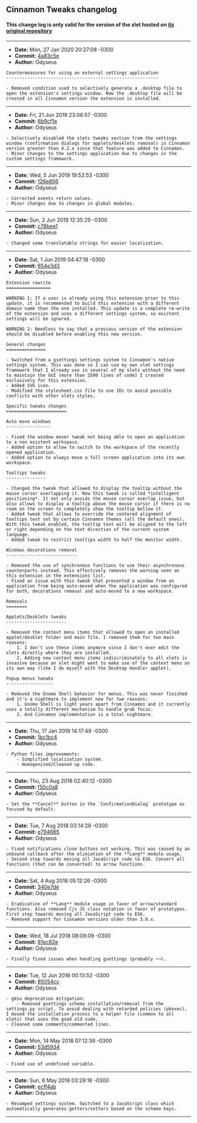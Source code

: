 ## Cinnamon Tweaks changelog

#### This change log is only valid for the version of the xlet hosted on [its original repository](https://gitlab.com/Odyseus/CinnamonTools)

***

- **Date:** Mon, 27 Jan 2020 20:27:08 -0300
- **Commit:** [4a83c5e](https://gitlab.com/Odyseus/CinnamonTools/commit/4a83c5e)
- **Author:** Odyseus

```
Countermeasures for using an external settings application
----------------------------------------------------------

- Removed condition used to selectively generate a .desktop file to open the extension's settings window. Now the .desktop file will be created in all Cinnamon version the extension is installed.

```

***

- **Date:** Fri, 21 Jun 2019 23:06:57 -0300
- **Commit:** [6b9cf1e](https://gitlab.com/Odyseus/CinnamonTools/commit/6b9cf1e)
- **Author:** Odyseus

```
- Selectively disabled the xlets tweaks section from the settings window (confirmation dialogs for applets/desklets removal) in Cinnamon version greater than 4.2.x since that feature was added to Cinnamon.
- Minor changes to the settings application due to changes in the custom settings framework.

```

***

- **Date:** Wed, 5 Jun 2019 19:52:53 -0300
- **Commit:** [126e856](https://gitlab.com/Odyseus/CinnamonTools/commit/126e856)
- **Author:** Odyseus

```
- Corrected events return values.
- Minor changes due to changes in global modules.

```

***

- **Date:** Sun, 2 Jun 2019 12:35:29 -0300
- **Commit:** [c78bee1](https://gitlab.com/Odyseus/CinnamonTools/commit/c78bee1)
- **Author:** Odyseus

```
- Changed some translatable strings for easier localization.

```

***

- **Date:** Sat, 1 Jun 2019 04:47:18 -0300
- **Commit:** [854e3d3](https://gitlab.com/Odyseus/CinnamonTools/commit/854e3d3)
- **Author:** Odyseus

```
Extension rewrite
=================

WARNING 1: If a user is already using this extension prior to this update, it is recommended to build this extension with a different domain name than the one installed. This update is a complete re-write of the extension and uses a different settings system, so existent settings will be ignored.

WARNING 2: Needless to say that a previous version of the extension should be disabled before enabling this new version.

General changes
===============

- Switched from a gsettings settings system to Cinnamon's native settings system. This was done so I can use my own xlet settings framework that I already use in several of my xlets without the need to maintain the GUI (more than 2500 lines of code) I created exclusively for this extension.
- Added SVG icon.
- Modified the stylesheet.css file to use IDs to avoid possible conflicts with other xlets styles.

Specific tweaks changes
=======================

Auto move windows
-----------------

- Fixed the window mover tweak not being able to open an application to a non existent workspace.
- Added option to allow to switch to the workspace of the recently opened application.
- Added option to always move a full screen application into its own workspace.

Tooltips tweaks
---------------

- Changed the tweak that allowed to display the tooltip without the mouse cursor overlapping it. Now this tweak is called *intelligent positioning*. It not only avoids the mouse cursor overlap issue, but also allows to display a tooltip above the mouse cursor if there is no room on the screen to completely show the tooltip bellow it.
- Added tweak that allows to override the centered alignment of tooltips text set by certain Cinnamon themes (all the default ones). With this tweak enabled, the tooltip text will be aligned to the left or right depending on the text direction of the current system language.
- Added tweak to restrict tooltips width to half the monitor width.

Windows decorations removal
---------------------------

- Removed the use of synchronous functions to use their asynchronous counterparts instead. This effectively removes the warning seen on this extension in the extensions list.
- Fixed an issue with this tweak that prevented a window from an application from being auto-moved when the application was configured for both, decorations removal and auto-moved to a new workspace.

Removals
========

Applets/Desklets tweaks
-----------------------

- Removed the context menu items that allowed to open an installed applet/desklet folder and main file. I removed them for two main reasons:
    1. I don't use these items anymore since I don't ever edit the xlets directly where they are installed.
    2. Adding new context menu items indiscriminately to all xlets is invasive because an xlet might want to make use of the context menu on its own way (like I do myself with the Desktop Handler applet).

Popup menus tweaks
------------------

- Removed the Gnome Shell behavior for menus. This was never finished and it's a nightmare to implement now for two reasons:
    1. Gnome Shell is light years apart from Cinnamon and it currently uses a totally different mechanism to handle grab focus.
    2. And Cinnamon implementation is a total nightmare.

```

***

- **Date:** Thu, 17 Jan 2019 14:17:49 -0300
- **Commit:** [1bc1bc4](https://gitlab.com/Odyseus/CinnamonTools/commit/1bc1bc4)
- **Author:** Odyseus

```
- Python files improvements:
    - Simplified localization system.
    - Homogenized/Cleaned up code.

```

***

- **Date:** Thu, 23 Aug 2018 02:40:12 -0300
- **Commit:** [f50c0a8](https://gitlab.com/Odyseus/CinnamonTools/commit/f50c0a8)
- **Author:** Odyseus

```
- Set the **Cancel** button in the `ConfirmationDialog` prototype as focused by default.

```

***

- **Date:** Tue, 7 Aug 2018 03:14:28 -0300
- **Commit:** [e794665](https://gitlab.com/Odyseus/CinnamonTools/commit/e794665)
- **Author:** Odyseus

```
- Fixed notifications close buttons not working. This was caused by an unbound callback after the elimiation of the **Lang** module usage.
- Second step towards moving all JavaScript code to ES6. Convert all functions (that can be converted) to arrow functions.

```

***

- **Date:** Sat, 4 Aug 2018 05:12:26 -0300
- **Commit:** [340e7de](https://gitlab.com/Odyseus/CinnamonTools/commit/340e7de)
- **Author:** Odyseus

```
- Eradication of **Lang** module usage in favor of arrow/standard functions. Also removed Cjs JS class notation in favor of prototypes. First step towards moving all JavaScript code to ES6.
- Removed support for Cinnamon versions older than 3.0.x.

```

***

- **Date:** Wed, 18 Jul 2018 08:09:09 -0300
- **Commit:** [81ec82e](https://gitlab.com/Odyseus/CinnamonTools/commit/81ec82e)
- **Author:** Odyseus

```
- Finally fixed issues when handling gsettings (probably ¬¬).

```

***

- **Date:** Tue, 12 Jun 2018 00:13:52 -0300
- **Commit:** [85054cc](https://gitlab.com/Odyseus/CinnamonTools/commit/85054cc)
- **Author:** Odyseus

```
- gksu deprecation mitigation:
    - Removed gsettings schema installation/removal from the settings.py script. To avoid dealing with retarded policies (pkexec), I moved the installation process to a helper file (common to all xlets) that uses the good old sudo.
- Cleaned some comments/commented lines.

```

***

- **Date:** Mon, 14 May 2018 07:12:36 -0300
- **Commit:** [53d5934](https://gitlab.com/Odyseus/CinnamonTools/commit/53d5934)
- **Author:** Odyseus

```
- Fixed use of undefined variable.

```

***

- **Date:** Sun, 6 May 2018 03:29:16 -0300
- **Commit:** [ecff4ab](https://gitlab.com/Odyseus/CinnamonTools/commit/ecff4ab)
- **Author:** Odyseus

```
- Revamped settings system. Switched to a JavaScript class which automatically generates getters/setters based on the schema keys.

```

***

